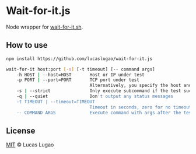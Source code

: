 # Wait-for-it.js

Node wrapper for [wait-for-it.sh](https://github.com/vishnubob/wait-for-it).

## How to use

```bash
npm install https://github.com/lucaslugao/wait-for-it.js

wait-for-it host:port [-s] [-t timeout] [-- command args]
    -h HOST | --host=HOST       Host or IP under test
    -p PORT | --port=PORT       TCP port under test
                                Alternatively, you specify the host and port as host:port
    -s | --strict               Only execute subcommand if the test succeeds
    -q | --quiet                Don't output any status messages
    -t TIMEOUT | --timeout=TIMEOUT
                                Timeout in seconds, zero for no timeout
    -- COMMAND ARGS             Execute command with args after the test finishes
```

## License

[MIT](LICENSE) © Lucas Lugao
